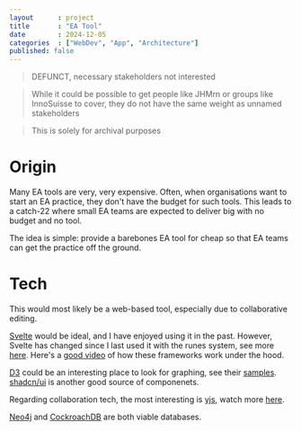 ```yaml
---
layout      : project
title       : "EA Tool"
date        : 2024-12-05
categories  : ["WebDev", "App", "Architecture"]
published: false
---
```


> DEFUNCT, necessary stakeholders not interested

> While it could be possible to get people like JHMrn or groups like InnoSuisse to cover, they do not have the same weight as unnamed stakeholders

> This is solely for archival purposes


# Origin

Many EA tools are very, very expensive.
Often, when organisations want to start an EA practice, they don't have the budget for such tools.
This leads to a catch-22 where small EA teams are expected to deliver big with no budget and no tool.

The idea is simple: provide a barebones EA tool for cheap so that EA teams can get the practice off the ground.


# Tech

This would most likely be a web-based tool, especially due to collaborative editing.

[Svelte](https://svelte.dev/) would be ideal, and I have enjoyed using it in the past.
However, Svelte has changed since I last used it with the runes system, see more [here](https://www.youtube.com/watch?v=aYyZUDFZTrM).
Here's a [good video](https://www.youtube.com/watch?v=VMDydLUCLtE&ab_channel=Theo-t3%E2%80%A4gg) of how these frameworks work under the hood.

[D3](https://d3js.org/) could be an interesting place to look for graphing, see their [samples](https://d3-graph-gallery.com/).
[shadcn/ui](https://ui.shadcn.com/) is another good source of componenets.

Regarding collaboration tech, the most interesting is [yjs](https://github.com/yjs/yjs), watch more [here](https://www.youtube.com/watch?v=NKGTsxvQK9g).

[Neo4j](https://neo4j.com/pricing/) and [CockroachDB](https://www.cockroachlabs.com/) are both viable databases.
